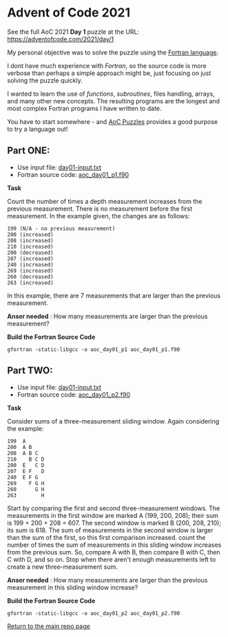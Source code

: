 # Advent of Code 2021

See the full AoC 2021 **Day 1** puzzle at the URL: https://adventofcode.com/2021/day/1

My personal objective was to solve the puzzle using the [Fortran language](https://fortran-lang.org).

I dont have much experience with *Fortran*, so the source code is more verbose than perhaps 
a simple approach might be, just focusing on just solving the puzzle quickly. 

I wanted to learn the use of *functions*, *subroutines*, files handling, arrays, and many 
other new concepts. The resulting programs are the longest and most complex Fortran programs 
I have written to date. 

You have to start somewhere - and [AoC Puzzles](https://adventofcode.com/) provides a good 
purpose to try a language out!

## Part ONE:

- Use input file: [day01-input.txt](./day01-input.txt)
- Fortran source code: [aoc_day01_p1.f90](./aoc_day01_p1.f90)

**Task**

Count the number of times a depth measurement increases from the previous measurement. 
There is no measurement before the first measurement. In the example given, the 
changes are as follows:

```
199 (N/A - no previous measurement)
200 (increased)
208 (increased)
210 (increased)
200 (decreased)
207 (increased)
240 (increased)
269 (increased)
260 (decreased)
263 (increased)
```
In this example, there are 7 measurements that are larger than the previous measurement.

**Anser needed** : How many measurements are larger than the previous measurement?

**Build the Fortran Source Code**
```console
gfortran -static-libgcc -o aoc_day01_p1 aoc_day01_p1.f90
```

## Part TWO:

- Use input file: [day01-input.txt](./day01-input.txt)
- Fortran source code: [aoc_day01_p2.f90](./aoc_day01_p2.f90)

**Task**

Consider sums of a three-measurement sliding window. Again considering the example:

```
199  A      
200  A B    
208  A B C  
210    B C D
200  E   C D
207  E F   D
240  E F G  
269    F G H
260      G H
263        H
```
Start by comparing the first and second three-measurement windows. The measurements in the 
first window are marked A (199, 200, 208); their sum is 199 + 200 + 208 = 607. The second 
window is marked B (200, 208, 210); its sum is 618. The sum of measurements in the second 
window is larger than the sum of the first, so this first comparison increased. count the 
number of times the sum of measurements in this sliding window increases from the previous 
sum. So, compare A with B, then compare B with C, then C with D, and so on. Stop when 
there aren't enough measurements left to create a new three-measurement sum.

**Anser needed** : How many measurements are larger than the previous measurement in 
this sliding window increase?

**Build the Fortran Source Code**
```console
gfortran -static-libgcc -o aoc_day01_p2 aoc_day01_p2.f90
```

[Return to the main repo page](../README.md)